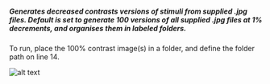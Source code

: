 ##### Generates decreased contrasts versions of stimuli from supplied .jpg files. Default is set to generate 100 versions of all supplied .jpg files at 1% decrements, and organises them in labeled folders.
To run, place the 100% contrast image(s) in a folder, and define the folder path on line 14.   

![alt text](https://github.com/sronilsson/rCPT/blob/master/stimulus%20contrast%20generator/example.jpg)


